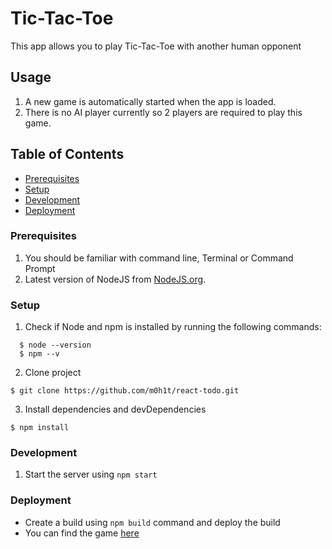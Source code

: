 # Tic-Tac-Toe

This app allows you to play Tic-Tac-Toe with another human opponent

## Usage

1. A new game is automatically started when the app is loaded.
2. There is no AI player currently so 2 players are required to play this game.

## Table of Contents

- [Prerequisites](#prerequisites)
- [Setup](#setup)
- [Development](#development)
- [Deployment](#deployment)

### Prerequisites

1. You should be familiar with command line, Terminal or Command Prompt
2. Latest version of NodeJS from [NodeJS.org](https://nodejs.org).

### Setup

1. Check if Node and npm is installed by running the following commands:

```
  $ node --version
  $ npm --v
```

2. Clone project

```
$ git clone https://github.com/m0h1t/react-todo.git
```

3. Install dependencies and devDependencies

```
$ npm install
```

### Development

1. Start the server using `npm start`

### Deployment

- Create a build using `npm build` command and deploy the build
- You can find the game [here](https://still-cove-45786.herokuapp.com)
